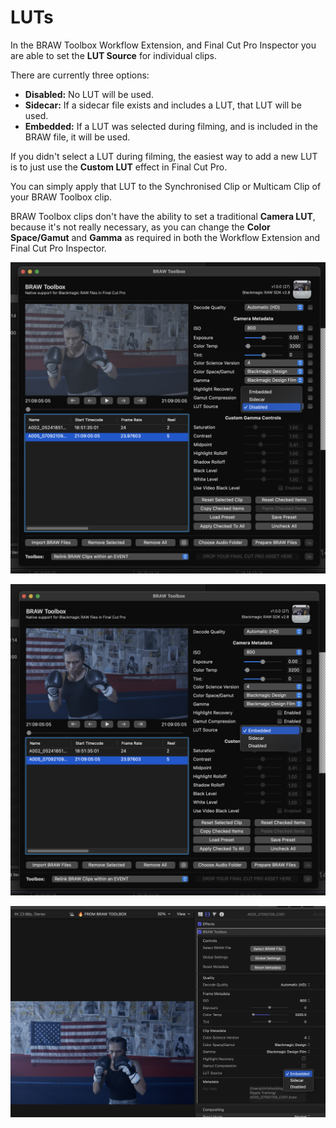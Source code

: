 # LUTs

In the BRAW Toolbox Workflow Extension, and Final Cut Pro Inspector you are able to set the **LUT Source** for individual clips.

There are currently three options:

- **Disabled:** No LUT will be used.
- **Sidecar:** If a sidecar file exists and includes a LUT, that LUT will be used.
- **Embedded:** If a LUT was selected during filming, and is included in the BRAW file, it will be used.

If you didn't select a LUT during filming, the easiest way to add a new LUT is to just use the **Custom LUT** effect in Final Cut Pro.

You can simply apply that LUT to the Synchronised Clip or Multicam Clip of your BRAW Toolbox clip.

BRAW Toolbox clips don't have the ability to set a traditional **Camera LUT**, because it's not really necessary, as you can change the **Color Space/Gamut** and **Gamma** as required in both the Workflow Extension and Final Cut Pro Inspector.

![LUT Selection in the BRAW Toolbox Workflow Extension](static/luts-01.png)

![LUT Selection in the Final Cut Pro Inspector](static/luts-02.png)

![LUT Selection in the BRAW Toolbox Workflow Extension](static/luts-03.png)